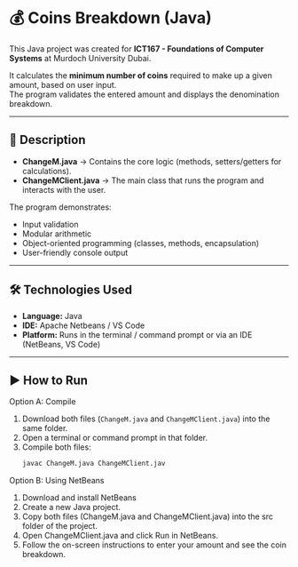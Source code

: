 # 💰 Coins Breakdown (Java)

This Java project was created for **ICT167 - Foundations of Computer Systems** at Murdoch University Dubai.

It calculates the **minimum number of coins** required to make up a given amount, based on user input.  
The program validates the entered amount and displays the denomination breakdown.

---

## 🧠 Description
- **ChangeM.java** → Contains the core logic (methods, setters/getters for calculations).  
- **ChangeMClient.java** → The main class that runs the program and interacts with the user.

The program demonstrates:
- Input validation  
- Modular arithmetic  
- Object-oriented programming (classes, methods, encapsulation)  
- User-friendly console output  

---

## 🛠️ Technologies Used
- **Language:** Java  
- **IDE:** Apache Netbeans / VS Code
- **Platform:** Runs in the terminal / command prompt or via an IDE (NetBeans, VS Code)

---

## ▶️ How to Run
Option A: Compile
1. Download both files (`ChangeM.java` and `ChangeMClient.java`) into the same folder.  
2. Open a terminal or command prompt in that folder.  
3. Compile both files:
   ```bash
   javac ChangeM.java ChangeMClient.jav
Option B: Using NetBeans
1. Download and install NetBeans
2. Create a new Java project.
3. Copy both files (ChangeM.java and ChangeMClient.java) into the src folder of the project.
4. Open ChangeMClient.java and click Run in NetBeans.
5. Follow the on-screen instructions to enter your amount and see the coin breakdown.
